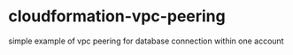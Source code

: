 # cloudformation-vpc-peering

simple example of vpc peering for database connection within one account
